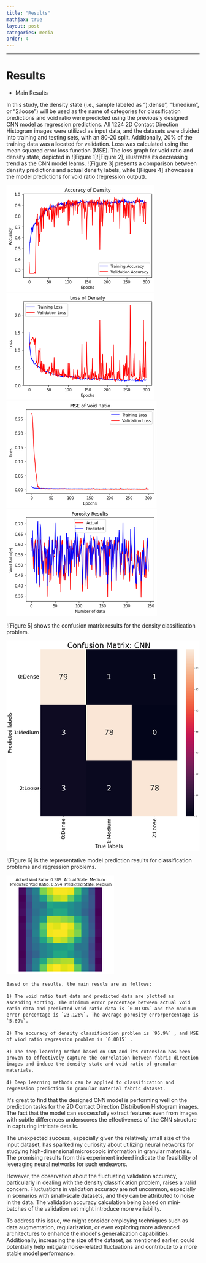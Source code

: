 ```yaml
---
title: "Results"
mathjax: true
layout: post
categories: media
order: 4
---
```


---

# Results

* Main Results

In this study, the density state (i.e., sample labeled as “):dense”, “1:medium”, or “2:loose”) will be used as the name of categories for classification predictions and void ratio were predicted using the previously designed CNN model as regression predictions. All 1224 2D Contact Direction Histogram images were utilized as input data, and the datasets were divided into training and testing sets, with an 80-20 split. Additionally, 20% of the training data was allocated for validation. Loss was calculated using the mean squared error loss function (MSE). The loss graph for void ratio and density state, depicted in ![Figure 1]![Figure 2], illustrates its decreasing trend as the CNN model learns. ![Figure 3] presents a comparison between density predictions and actual density labels, while ![Figure 4] showcases the model predictions for void ratio (regression output). 

<script src="https://gist.github.com/5555251.js?file=gist.md"></script>



![Figure 1](/assets/density_accuracy.png)
![Figure 2](/assets/density_loss.png)
![Figure 3](/assets/e_mse.png)
![Figure 4](/assets/e_results_comp.png)



![Figure 5] shows the confusion matrix results for the density classification problem.

![Figure 5](/assets/CM_CNN.png)



![Figure 6] is the representative model prediction results for classification problems and regression problems.

![Figure 6](/assets/Pred_example.png)


    
    Based on the results, the main resuls are as follows:
    
    1) The void ratio test data and predicted data are plotted as ascending sorting. The minimum error percentage between actual void ratio data and predicted void ratio data is `0.0178%` and the maximum error percentage is `23.126%`. The average porosity errorpercentage is `5.69%`.
    
    2) The accuracy of density classification problem is `95.9%` , and MSE of viod ratio regression problem is `0.0015` .
    
    3) The deep learning method based on CNN and its extension has been proven to effectively capture the correlation between fabric direction images and induce the density state and void ratio of granular materials.
       
    4) Deep learning methods can be applied to classification and regression prediction in granular material fabric dataset.

It's great to find that the designed CNN model is performing well on the prediction tasks for the 2D Contact Direction Distribution Histogram images. The fact that the model can successfully extract features even from images with subtle differences underscores the effectiveness of the CNN structure in capturing intricate details.

The unexpected success, especially given the relatively small size of the input dataset, has sparked my curiosity about utilizing neural networks for studying high-dimensional microscopic information in granular materials. The promising results from this experiment indeed indicate the feasibility of leveraging neural networks for such endeavors.

However, the observation about the fluctuating validation accuracy, particularly in dealing with the density classification problem, raises a valid concern. Fluctuations in validation accuracy are not uncommon, especially in scenarios with small-scale datasets, and they can be attributed to noise in the data. The validation accuracy calculation being based on mini-batches of the validation set might introduce more variability.

To address this issue, we might consider employing techniques such as data augmentation, regularization, or even exploring more advanced architectures to enhance the model's generalization capabilities. Additionally, increasing the size of the dataset, as mentioned earlier, could potentially help mitigate noise-related fluctuations and contribute to a more stable model performance.



 

[PINN]: https://en.wikipedia.org/wiki/Physics-informed_neural_networks
[void ratio]: https://en.wikipedia.org/wiki/Void_ratio

